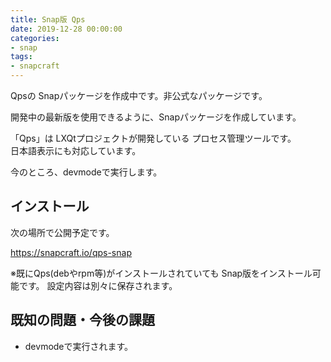 ```yaml
---
title: Snap版 Qps
date: 2019-12-28 00:00:00
categories:
- snap
tags:
- snapcraft
---
```


Qpsの Snapパッケージを作成中です。非公式なパッケージです。

開発中の最新版を使用できるように、Snapパッケージを作成しています。

「Qps」は LXQtプロジェクトが開発している プロセス管理ツールです。  
日本語表示にも対応しています。

今のところ、devmodeで実行します。

## インストール

次の場所で公開予定です。

<https://snapcraft.io/qps-snap>

※既にQps(debやrpm等)がインストールされていても Snap版をインストール可能です。
設定内容は別々に保存されます。

## 既知の問題・今後の課題

* devmodeで実行されます。
